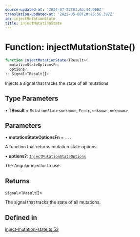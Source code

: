 ```yaml
---
source-updated-at: '2024-07-27T03:03:44.000Z'
translation-updated-at: '2025-05-08T20:25:56.397Z'
id: injectMutationState
title: injectMutationState
---
```


# Function: injectMutationState()

```ts
function injectMutationState<TResult>(
  mutationStateOptionsFn,
  options?,
): Signal<TResult[]>
```

Injects a signal that tracks the state of all mutations.

## Type Parameters

• **TResult** = `MutationState`\<`unknown`, `Error`, `unknown`, `unknown`\>

## Parameters

• **mutationStateOptionsFn** = `...`

A function that returns mutation state options.

• **options?**: [`InjectMutationStateOptions`](../interfaces/injectmutationstateoptions.md)

The Angular injector to use.

## Returns

`Signal`\<`TResult`[]\>

The signal that tracks the state of all mutations.

## Defined in

[inject-mutation-state.ts:53](https://github.com/TanStack/query/blob/dac5da5416b82b0be38a8fb34dde1fc6670f0a59/packages/angular-query-experimental/src/inject-mutation-state.ts#L53)
